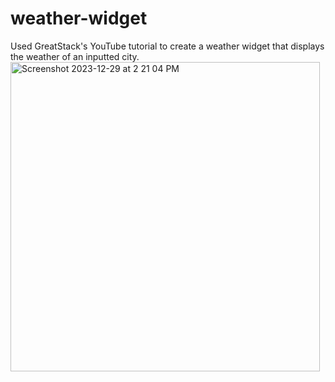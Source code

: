 # weather-widget
Used GreatStack's YouTube tutorial to create a weather widget that displays the weather of an inputted city. 
<img width="495" alt="Screenshot 2023-12-29 at 2 21 04 PM" src="https://github.com/m-kabir02/weather-widget/assets/97767575/52b51225-a5d4-4937-ba92-949452d0c461">
